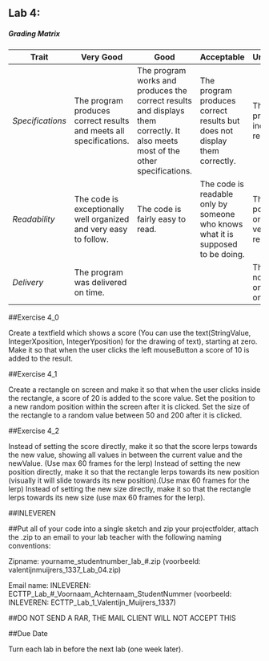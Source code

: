 ## Lab 4: 
 

##### Grading Matrix 

Trait | Very Good | Good | Acceptable | Unsatisfactory	
--- |--- | --- | --- | --- |
| *Specifications* | The program produces correct results and meets all specifications. | The program works and produces the correct results and displays them correctly. It also meets most of the other specifications. | The program produces correct results but does not display them correctly. | The program is producing incorrect results.
*Readability* | The code is exceptionally well organized and very easy to follow. | The code is fairly easy to read. | The code is readable only by someone who knows what it is supposed to be doing.| The code is poorly organized and very difficult to read.|
*Delivery* |The program was delivered on time. | |  |  The Code was not delivered on time (within one week)


##Exercise 4_0 

Create a textfield which shows a score (You can use the text(StringValue, IntegerXposition, IntegerYposition) for the drawing of text), starting at zero.
Make it so that when the user clicks the left mouseButton a score of 10 is added to the result.

##Exercise 4_1	 

Create a rectangle on screen and make it so that when the user clicks inside the rectangle, a score of 20 is added to the score value.
Set the position to a new random position within the screen after it is clicked.
Set the size of the rectangle to a random value between 50 and 200 after it is clicked.

##Exercise 4_2  

Instead of setting the score directly, make it so that the score lerps towards the new value, showing all values in between the
current value and the newValue. (Use max 60 frames for the lerp)
Instead of setting the new position directly, make it so that the rectangle lerps towards its new position (visually it will slide
towards its new position).(Use max 60 frames for the lerp)
Instead of setting the new size directly, make it so that the rectangle lerps towards its new size (use max 60 frames for the lerp).

##INLEVEREN

##Put all of your code into a single sketch and zip your projectfolder, attach the .zip to an email to your lab teacher with the following naming conventions: 

Zipname:
yourname_studentnumber_lab_#.zip 
(voorbeeld: valentijnmuijrers_1337_Lab_04.zip)

Email name:
INLEVEREN: ECTTP_Lab_#_Voornaam_Achternaam_StudentNummer
(voorbeeld: INLEVEREN: ECTTP_Lab_1_Valentijn_Muijrers_1337)

##DO NOT SEND A RAR, THE MAIL CLIENT WILL NOT ACCEPT THIS

##Due Date 

Turn each lab in before the next lab (one week later). 
